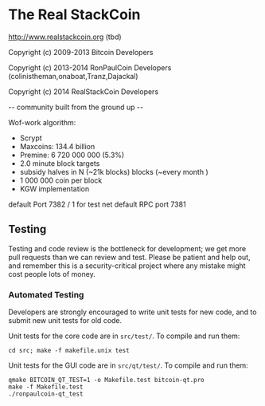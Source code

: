 The Real StackCoin
================================

http://www.realstackcoin.org (tbd)

Copyright (c) 2009-2013 Bitcoin Developers

Copyright (c) 2013-2014 RonPaulCoin Developers (colinistheman,onaboat,Tranz,Dajackal)

Copyright (c) 2014 RealStackCoin Developers

-- community built from the ground up --

Wof-work algorithm:
 - Scrypt
 - Maxcoins: 134.4 billion
 - Premine: 6 720 000 000 (5.3%)
 - 2.0 minute block targets
 - subsidy halves in N (~21k blocks) blocks (~every month )
 - 1 000 000 coin per block
 - KGW implementation

default Port 7382  / 1 for test net
default RPC port 7381 


Testing
-------

Testing and code review is the bottleneck for development; we get more pull
requests than we can review and test. Please be patient and help out, and
remember this is a security-critical project where any mistake might cost people
lots of money.

### Automated Testing

Developers are strongly encouraged to write unit tests for new code, and to
submit new unit tests for old code.

Unit tests for the core code are in `src/test/`. To compile and run them:

    cd src; make -f makefile.unix test

Unit tests for the GUI code are in `src/qt/test/`. To compile and run them:

    qmake BITCOIN_QT_TEST=1 -o Makefile.test bitcoin-qt.pro
    make -f Makefile.test
    ./ronpaulcoin-qt_test

